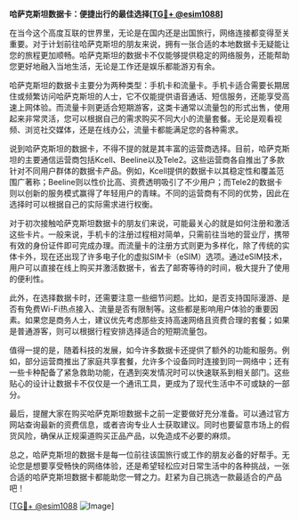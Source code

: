 **哈萨克斯坦数据卡：便捷出行的最佳选择[[TG💪+ @esim1088](https://t.me/s/esim1088)]**

在当今这个高度互联的世界里，无论是在国内还是出国旅行，网络连接都变得至关重要。对于计划前往哈萨克斯坦的朋友来说，拥有一张合适的本地数据卡无疑能让您的旅程更加顺畅。哈萨克斯坦的数据卡不仅能够提供稳定的网络服务，还能帮助您更好地融入当地生活，无论是工作还是娱乐都能游刃有余。

哈萨克斯坦的数据卡主要分为两种类型：手机卡和流量卡。手机卡适合需要长期居住或频繁访问哈萨克斯坦的人士，它不仅能提供语音通话、短信服务，还能享受高速上网体验。而流量卡则更适合短期游客，这类卡通常以流量包的形式出售，使用起来非常灵活，您可以根据自己的需求购买不同大小的流量套餐。无论是观看视频、浏览社交媒体，还是在线办公，流量卡都能满足您的各种需求。

说到哈萨克斯坦的数据卡，不得不提的就是其丰富的运营商选择。目前，哈萨克斯坦的主要通信运营商包括Kcell、Beeline以及Tele2。这些运营商各自推出了多款针对不同用户群体的数据卡产品。例如，Kcell提供的数据卡以其稳定性和覆盖范围广著称；Beeline则以性价比高、资费透明吸引了不少用户；而Tele2的数据卡则以创新的服务模式赢得了年轻用户的青睐。不同的运营商有不同的优势，因此在选择时可以根据自己的实际需求进行权衡。

对于初次接触哈萨克斯坦数据卡的朋友们来说，可能最关心的就是如何注册和激活这些卡片。一般来说，手机卡的注册过程相对简单，只需前往当地的营业厅，携带有效的身份证件即可完成办理。而流量卡的注册方式则更为多样化，除了传统的实体卡外，现在还出现了许多电子化的虚拟SIM卡（eSIM）选项。通过eSIM技术，用户可以直接在线上购买并激活数据卡，省去了邮寄等待的时间，极大提升了使用的便利性。

此外，在选择数据卡时，还需要注意一些细节问题。比如，是否支持国际漫游、是否有免费Wi-Fi热点接入、流量是否有限制等。这些都是影响用户体验的重要因素。如果您是商务人士，建议优先考虑那些支持高速网络且资费合理的套餐；如果是普通游客，则可以根据行程安排选择适合的短期流量包。

值得一提的是，随着科技的发展，如今许多数据卡还提供了额外的功能和服务。例如，部分运营商推出了家庭共享套餐，允许多个设备同时连接到同一网络中；还有一些卡种配备了紧急救助功能，在遇到突发情况时可以快速联系到相关部门。这些贴心的设计让数据卡不仅仅是一个通讯工具，更成为了现代生活中不可或缺的一部分。

最后，提醒大家在购买哈萨克斯坦数据卡之前一定要做好充分准备。可以通过官方网站查询最新的资费信息，或者咨询专业人士获取建议。同时也要留意市场上的假货风险，确保从正规渠道购买正品产品，以免造成不必要的麻烦。

总之，哈萨克斯坦的数据卡是每一位前往该国旅行或工作的朋友必备的好帮手。无论您是想要享受畅快的网络体验，还是希望轻松应对日常生活中的各种挑战，一张合适的哈萨克斯坦数据卡都能助您一臂之力。赶紧为自己挑选一款最适合的产品吧！

[[TG💪+ @esim1088](https://t.me/s/esim1088) ![Image](https://i.postimg.cc/4NQfJmqS/Snipaste-2025-05-13-00-14-12.png)]
